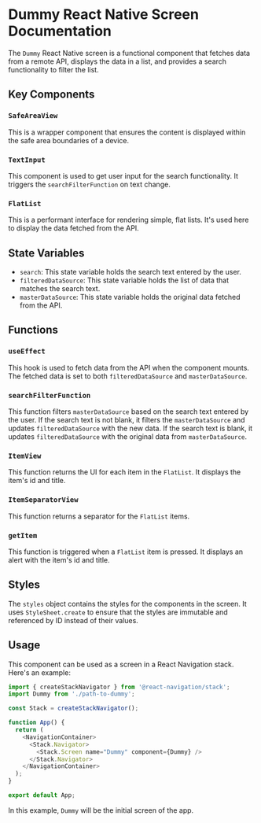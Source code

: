# Dummy React Native Screen Documentation

The `Dummy` React Native screen is a functional component that fetches data from a remote API, displays the data in a list, and provides a search functionality to filter the list.

## Key Components

### `SafeAreaView`

This is a wrapper component that ensures the content is displayed within the safe area boundaries of a device.

### `TextInput`

This component is used to get user input for the search functionality. It triggers the `searchFilterFunction` on text change.

### `FlatList`

This is a performant interface for rendering simple, flat lists. It's used here to display the data fetched from the API.

## State Variables

- `search`: This state variable holds the search text entered by the user.
- `filteredDataSource`: This state variable holds the list of data that matches the search text.
- `masterDataSource`: This state variable holds the original data fetched from the API.

## Functions

### `useEffect`

This hook is used to fetch data from the API when the component mounts. The fetched data is set to both `filteredDataSource` and `masterDataSource`.

### `searchFilterFunction`

This function filters `masterDataSource` based on the search text entered by the user. If the search text is not blank, it filters the `masterDataSource` and updates `filteredDataSource` with the new data. If the search text is blank, it updates `filteredDataSource` with the original data from `masterDataSource`.

### `ItemView`

This function returns the UI for each item in the `FlatList`. It displays the item's id and title.

### `ItemSeparatorView`

This function returns a separator for the `FlatList` items.

### `getItem`

This function is triggered when a `FlatList` item is pressed. It displays an alert with the item's id and title.

## Styles

The `styles` object contains the styles for the components in the screen. It uses `StyleSheet.create` to ensure that the styles are immutable and referenced by ID instead of their values.

## Usage

This component can be used as a screen in a React Navigation stack. Here's an example:

```js
import { createStackNavigator } from '@react-navigation/stack';
import Dummy from './path-to-dummy';

const Stack = createStackNavigator();

function App() {
  return (
    <NavigationContainer>
      <Stack.Navigator>
        <Stack.Screen name="Dummy" component={Dummy} />
      </Stack.Navigator>
    </NavigationContainer>
  );
}

export default App;
```

In this example, `Dummy` will be the initial screen of the app.